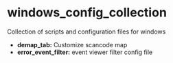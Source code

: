 # windows_config_collection
Collection of scripts and configuration files for windows
* **demap_tab:** Customize scancode map
* **error_event_filter:** event viewer filter config file
